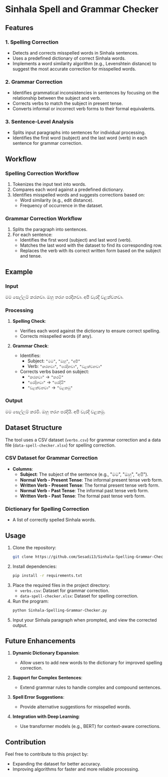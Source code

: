 # Sinhala Spell and Grammar Checker

## Features

### 1. **Spelling Correction**
- Detects and corrects misspelled words in Sinhala sentences.
- Uses a predefined dictionary of correct Sinhala words.
- Implements a word similarity algorithm (e.g., Levenshtein distance) to suggest the most accurate correction for misspelled words.

### 2. **Grammar Correction**
- Identifies grammatical inconsistencies in sentences by focusing on the relationship between the subject and verb.
- Corrects verbs to match the subject in present tense.
- Converts informal or incorrect verb forms to their formal equivalents.

### 3. **Sentence-Level Analysis**
- Splits input paragraphs into sentences for individual processing.
- Identifies the first word (subject) and the last word (verb) in each sentence for grammar correction.

## Workflow

### Spelling Correction Workflow
1. Tokenizes the input text into words.
2. Compares each word against a predefined dictionary.
3. Identifies misspelled words and suggests corrections based on:
   - Word similarity (e.g., edit distance).
   - Frequency of occurrence in the dataset.

### Grammar Correction Workflow
1. Splits the paragraph into sentences.
2. For each sentence:
   - Identifies the first word (subject) and last word (verb).
   - Matches the last word with the dataset to find its corresponding row.
   - Replaces the verb with its correct written form based on the subject and tense.

## Example

### Input
මම සෙල්ලම් කරනවා. ඔහු තරග පරදිනවා. අපි වැරදි වළක්වනවා.

### Processing
1. **Spelling Check**:
   - Verifies each word against the dictionary to ensure correct spelling.
   - Corrects misspelled words (if any).

2. **Grammar Check**:
   - Identifies:
     - Subject: `"මම"`, `"ඔහු"`, `"අපි"`
     - Verb: `"කරනවා"`, `"පරදිනවා"`, `"වළක්වනවා"`
   - Corrects verbs based on subject:
     - `"කරනවා"` → `"කරමි"`
     - `"පරදිනවා"` → `"පරදියි"`
     - `"වළක්වනවා"` → `"වළකමු"`

### Output
මම සෙල්ලම් කරමි. ඔහු තරග පරදියි. අපි වැරදි වළකමු.

## Dataset Structure

The tool uses a CSV dataset (`verbs.csv`) for grammar correction and a data file (`data-spell-checker.xlsx`) for spelling correction.

### CSV Dataset for Grammar Correction
- **Columns**:
  - **Subject**: The subject of the sentence (e.g., "මම", "ඔහු", "අපි").
  - **Normal Verb - Present Tense**: The informal present tense verb form.
  - **Written Verb - Present Tense**: The formal present tense verb form.
  - **Normal Verb - Past Tense**: The informal past tense verb form.
  - **Written Verb - Past Tense**: The formal past tense verb form.

### Dictionary for Spelling Correction
- A list of correctly spelled Sinhala words.

## Usage

1. Clone the repository:
   ```bash
   git clone https://github.com/Sesadi13/Sinhala-Spelling-Grammar-Checker.git
   ```
2. Install dependencies:
   ```bash
   pip install -r requirements.txt
   ```
3. Place the required files in the project directory:
   - `verbs.csv`: Dataset for grammar correction.
   - `data-spell-checker.xlsx`: Dataset for spelling correction.
4. Run the program:
   ```bash
   python Sinhala-Spelling-Grammar-Checker.py
   ```
5. Input your Sinhala paragraph when prompted, and view the corrected output.

## Future Enhancements

1. **Dynamic Dictionary Expansion**:
   - Allow users to add new words to the dictionary for improved spelling correction.

2. **Support for Complex Sentences**:
   - Extend grammar rules to handle complex and compound sentences.

3. **Spell Error Suggestions**:
   - Provide alternative suggestions for misspelled words.

4. **Integration with Deep Learning**:
   - Use transformer models (e.g., BERT) for context-aware corrections.

## Contribution

Feel free to contribute to this project by:
- Expanding the dataset for better accuracy.
- Improving algorithms for faster and more reliable processing.
